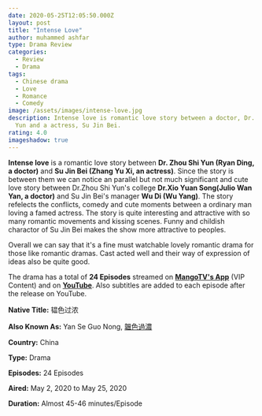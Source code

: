 ```yaml
---
date: 2020-05-25T12:05:50.000Z
layout: post
title: "Intense Love"
author: muhammed ashfar
type: Drama Review
categories:
  - Review
  - Drama
tags:
  - Chinese drama
  - Love
  - Romance
  - Comedy
image: /assets/images/intense-love.jpg
description: Intense love is romantic love story between a doctor, Dr. Zhou Shi
  Yun and a actress, Su Jin Bei.
rating: 4.0
imageshadow: true
---
```

**Intense love** is a romantic love story between **Dr. Zhou Shi Yun (Ryan Ding, a doctor)** and **Su Jin Bei (Zhang Yu Xi, an actress)**. Since the story is between them we can notice an parallel but not much significant and cute love story between Dr.Zhou Shi Yun's college **Dr.Xio Yuan Song(Julio Wan Yan, a doctor)** and Su Jin Bei's manager **Wu Di (Wu Yang)**. The story refelects the conflicts, comedy and cute moments between a ordinary man loving a famed actress. The story is quite interesting and attractive with so many romantic movements and kissing scenes. Funny and childish charactor of Su Jin Bei makes the show more attractive to peoples.

Overall we can say that it's a fine must watchable lovely romantic drama for those like romantic dramas. Cast acted well and their way of expression of ideas also be quite good.

The drama has a total of **24 Episodes** streamed on **[MangoTV's App](https://play.google.com/store/apps/details?id=com.hunantv.imgo.activity.inter&hl=en)** (VIP Content) and on **[YouTube](https://youtu.be/h0ESz7yFrjI)**. Also subtitles are added to each episode after the release on YouTube.

**Native Title:** 韫色过浓

**Also Known As:** Yan Se Guo Nong, [韞色過濃](https://mydramalist.com/52317-intense-love "韞色過濃")

**Country:** China

**Type:** Drama

**Episodes:** 24 Episodes

**Aired:** May 2, 2020 to May 25, 2020

**Duration:** Almost 45-46 minutes/Episode
